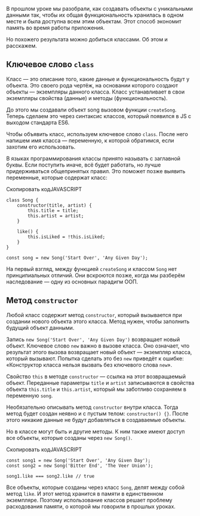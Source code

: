 

В прошлом уроке мы разобрали, как создавать объекты с уникальными данными так, чтобы их общая функциональность хранилась в одном месте и была доступна всем этим объектам. Этот способ экономит память во время работы приложения.

Но похожего результата можно добиться классами. Об этом и расскажем.

## Ключевое слово `class`

Класс — это описание того, какие данные и функциональность будут у объекта. Это своего рода чертёж, на основании которого создают объекты — экземпляры данного класса. Класс устанавливает в свои экземпляры свойства (данные) и методы (функциональность).

До этого мы создавали объект song вызовом функции `createSong`. Теперь сделаем это через синтаксис классов, который появился в JS с выходом стандарта ES6.

Чтобы объявить класс, используем ключевое слово `class`. После него напишем имя класса — переменную, к которой обратимся, если захотим его использовать.

В языках программирования классы принято называть с заглавной буквы. Если поступить иначе, всё будет работать, но лучше придерживаться общепринятых правил. Это поможет позже выявить переменные, которые содержат класс:

Скопировать кодJAVASCRIPT

```
class Song {
    constructor(title, artist) {
        this.title = title;
        this.artist = artist;
    }

    like() {
        this.isLiked = !this.isLiked;
    }
}

const song = new Song('Start Over', 'Any Given Day'); 
```

На первый взгляд, между функцией `createSong` и классом `Song` нет принципиальных отличий. Они вскроются позже, когда мы разберём наследование — одну из основных парадигм ООП.

## Метод `constructor`

Любой класс содержит метод `constructor`, который вызывается при создании нового объекта этого класса. Метод нужен, чтобы заполнить будущий объект данными.

Запись `new Song('Start Over', 'Any Given Day')` возвращает новый объект. Ключевое слово `new` важно в вызове класса. Оно означает, что результат этого вызова возвращает новый объект — экземпляр класса, который вызывают. Попытка сделать это без `new` приведёт к ошибке: «Конструктор класса нельзя вызвать без ключевого слова `new`».

Свойство `this` в методе `constructor` — ссылка на этот возвращаемый объект. Переданные параметры `title` и `artist` записываются в свойства объекта `this.title` и `this.artist`, который мы заботливо сохраняем в переменную `song`.

Необязательно описывать метод `constructor` внутри класса. Тогда метод будет создан неявно и с пустым телом: `constructor() {}`. После этого никакие данные не будут добавляться в создаваемые объекты.

Но в классе могут быть и другие методы. К ним также имеют доступ все объекты, которые созданы через `new Song()`.

Скопировать кодJAVASCRIPT

```
const song1 = new Song('Start Over', 'Any Given Day');
const song2 = new Song('Bitter End', 'The Veer Union');

song1.like === song2.like // true 
```

Все объекты, которые созданы через класс `Song`, делят между собой метод `like`. И этот метод хранится в памяти в единственном экземпляре. Поэтому использование классов решает проблему расходования памяти, о которой мы говорили в прошлых уроках.